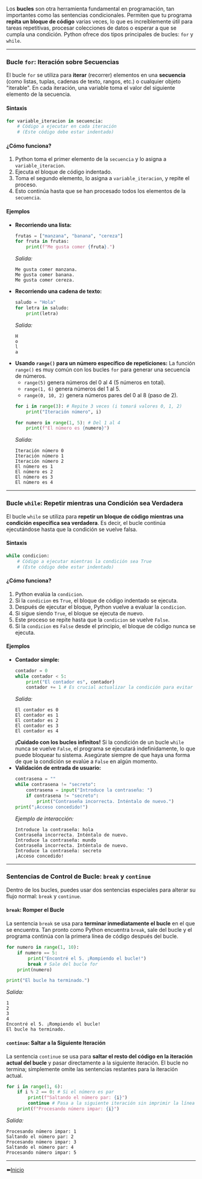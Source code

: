 Los **bucles** son otra herramienta fundamental en programación, tan importantes como las sentencias condicionales. Permiten que tu programa **repita un bloque de código** varias veces, lo que es increíblemente útil para tareas repetitivas, procesar colecciones de datos o esperar a que se cumpla una condición. Python ofrece dos tipos principales de bucles: `for` y `while`.

---
### Bucle `for`: Iteración sobre Secuencias
El bucle `for` se utiliza para **iterar** (recorrer) elementos en una **secuencia** (como listas, tuplas, cadenas de texto, rangos, etc.) o cualquier objeto "iterable". En cada iteración, una variable toma el valor del siguiente elemento de la secuencia.
#### Sintaxis
```python
for variable_iteracion in secuencia:
    # Código a ejecutar en cada iteración
    # (Este código debe estar indentado)
```
#### ¿Cómo funciona?
1. Python toma el primer elemento de la `secuencia` y lo asigna a `variable_iteracion`.
2. Ejecuta el bloque de código indentado.
3. Toma el segundo elemento, lo asigna a `variable_iteracion`, y repite el proceso.
4. Esto continúa hasta que se han procesado todos los elementos de la `secuencia`.
#### Ejemplos
- **Recorriendo una lista:**
    ```python
    frutas = ["manzana", "banana", "cereza"]
    for fruta in frutas:
        print(f"Me gusta comer {fruta}.")
    ```
    _Salida:_
    ```
    Me gusta comer manzana.
    Me gusta comer banana.
    Me gusta comer cereza.
    ```
- **Recorriendo una cadena de texto:**
    ```python
    saludo = "Hola"
    for letra in saludo:
        print(letra)
    ```
    _Salida:_
    ```
    H
    o
    l
    a
    ```
- **Usando `range()` para un número específico de repeticiones:** La función `range()` es muy común con los bucles `for` para generar una secuencia de números.
    - `range(5)` genera números del 0 al 4 (5 números en total).
    - `range(1, 6)` genera números del 1 al 5.
    - `range(0, 10, 2)` genera números pares del 0 al 8 (paso de 2).
    ```python
    for i in range(3): # Repite 3 veces (i tomará valores 0, 1, 2)
        print("Iteración número", i)
    
    for numero in range(1, 5): # Del 1 al 4
        print(f"El número es {numero}")
    ```
    _Salida:_
    ```
    Iteración número 0
    Iteración número 1
    Iteración número 2
    El número es 1
    El número es 2
    El número es 3
    El número es 4
    ```
---
### Bucle `while`: Repetir mientras una Condición sea Verdadera
El bucle `while` se utiliza para **repetir un bloque de código mientras una condición específica sea verdadera**. Es decir, el bucle continúa ejecutándose hasta que la condición se vuelve falsa.
#### Sintaxis
```python
while condicion:
    # Código a ejecutar mientras la condición sea True
    # (Este código debe estar indentado)
```
#### ¿Cómo funciona?
1. Python evalúa la `condicion`.
2. Si la `condicion` es `True`, el bloque de código indentado se ejecuta.
3. Después de ejecutar el bloque, Python vuelve a evaluar la `condicion`.
4. Si sigue siendo `True`, el bloque se ejecuta de nuevo.
5. Este proceso se repite hasta que la `condicion` se vuelve `False`.
6. Si la `condicion` es `False` desde el principio, el bloque de código nunca se ejecuta.
#### Ejemplos
- **Contador simple:**
    ```python
    contador = 0
    while contador < 5:
        print("El contador es", contador)
        contador += 1 # Es crucial actualizar la condición para evitar un bucle infinito
    ```
    _Salida:_
    ```
    El contador es 0
    El contador es 1
    El contador es 2
    El contador es 3
    El contador es 4
    ```
    **¡Cuidado con los bucles infinitos!** Si la condición de un bucle `while` nunca se vuelve `False`, el programa se ejecutará indefinidamente, lo que puede bloquear tu sistema. Asegúrate siempre de que haya una forma de que la condición se evalúe a `False` en algún momento.
- **Validación de entrada de usuario:**
    ```python
    contrasena = ""
    while contrasena != "secreto":
        contrasena = input("Introduce la contraseña: ")
        if contrasena != "secreto":
            print("Contraseña incorrecta. Inténtalo de nuevo.")
    print("¡Acceso concedido!")
    ```
    _Ejemplo de interacción:_
    ```
    Introduce la contraseña: hola
    Contraseña incorrecta. Inténtalo de nuevo.
    Introduce la contraseña: mundo
    Contraseña incorrecta. Inténtalo de nuevo.
    Introduce la contraseña: secreto
    ¡Acceso concedido!
    ```
---
### Sentencias de Control de Bucle: `break` y `continue`
Dentro de los bucles, puedes usar dos sentencias especiales para alterar su flujo normal: `break` y `continue`.
#### `break`: Romper el Bucle
La sentencia `break` se usa para **terminar inmediatamente el bucle** en el que se encuentra. Tan pronto como Python encuentra `break`, sale del bucle y el programa continúa con la primera línea de código después del bucle.
```python
for numero in range(1, 10):
    if numero == 5:
        print("Encontré el 5. ¡Rompiendo el bucle!")
        break # Sale del bucle for
    print(numero)

print("El bucle ha terminado.")
```
_Salida:_
```
1
2
3
4
Encontré el 5. ¡Rompiendo el bucle!
El bucle ha terminado.
```
#### `continue`: Saltar a la Siguiente Iteración
La sentencia `continue` se usa para **saltar el resto del código en la iteración actual del bucle** y pasar directamente a la siguiente iteración. El bucle no termina; simplemente omite las sentencias restantes para la iteración actual.
```python
for i in range(1, 6):
    if i % 2 == 0: # Si el número es par
        print(f"Saltando el número par: {i}")
        continue # Pasa a la siguiente iteración sin imprimir la línea de abajo
    print(f"Procesando número impar: {i}")
```
_Salida:_
```
Procesando número impar: 1
Saltando el número par: 2
Procesando número impar: 3
Saltando el número par: 4
Procesando número impar: 5
```

---

⬅️[Inicio](../../../README.md)